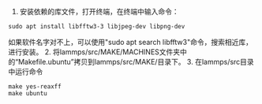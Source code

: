 1. 安装依赖的库文件，打开终端，在终端中输入命令：
```shell
sudo apt install libfftw3-3 libjpeg-dev libpng-dev
```
如果软件名字对不上，可以使用"sudo apt search libfftw3"命令，搜索相近库，进行安装。
2. 将lammps/src/MAKE/MACHINES文件夹中的“Makefile.ubuntu”拷贝到lammps/src/MAKE/目录下。
3. 在lammps/src目录中运行命令
```shell
make yes-reaxff
make ubuntu
```
